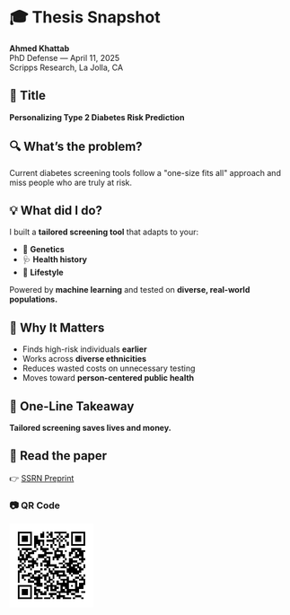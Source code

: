 # 🎓 Thesis Snapshot

**Ahmed Khattab**  
PhD Defense — April 11, 2025  
Scripps Research, La Jolla, CA


## 📌 Title  
**Personalizing Type 2 Diabetes Risk Prediction**


## 🔍 What’s the problem?
Current diabetes screening tools follow a "one-size fits all" approach and miss people who are truly at risk.

## 💡 What did I do?
I built a **tailored screening tool** that adapts to your:

- 🧬 **Genetics**
- 🩺 **Health history**
- 🏃 **Lifestyle**

Powered by **machine learning** and tested on **diverse, real-world populations.**

## 🚀 Why It Matters  
- Finds high-risk individuals **earlier**
- Works across **diverse ethnicities**
- Reduces wasted costs on unnecessary testing  
- Moves toward **person-centered public health**


## 🔑 One-Line Takeaway  
**Tailored screening saves lives and money.**


## 📄 Read the paper  
👉 [SSRN Preprint](https://papers.ssrn.com/sol3/papers.cfm?abstract_id=5062740)


### 📷 QR Code  
![QR code to paper](khattab_ssrn_qr_small.png)

